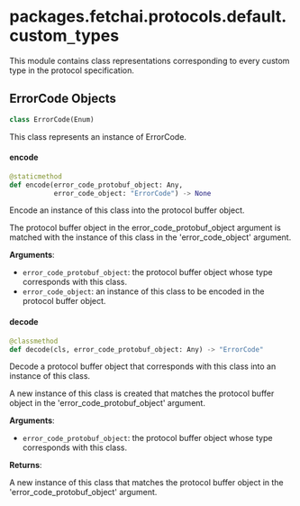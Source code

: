 <a id="packages.fetchai.protocols.default.custom_types"></a>

# packages.fetchai.protocols.default.custom`_`types

This module contains class representations corresponding to every custom type in the protocol specification.

<a id="packages.fetchai.protocols.default.custom_types.ErrorCode"></a>

## ErrorCode Objects

```python
class ErrorCode(Enum)
```

This class represents an instance of ErrorCode.

<a id="packages.fetchai.protocols.default.custom_types.ErrorCode.encode"></a>

#### encode

```python
@staticmethod
def encode(error_code_protobuf_object: Any,
           error_code_object: "ErrorCode") -> None
```

Encode an instance of this class into the protocol buffer object.

The protocol buffer object in the error_code_protobuf_object argument is matched with the instance of this class in the 'error_code_object' argument.

**Arguments**:

- `error_code_protobuf_object`: the protocol buffer object whose type corresponds with this class.
- `error_code_object`: an instance of this class to be encoded in the protocol buffer object.

<a id="packages.fetchai.protocols.default.custom_types.ErrorCode.decode"></a>

#### decode

```python
@classmethod
def decode(cls, error_code_protobuf_object: Any) -> "ErrorCode"
```

Decode a protocol buffer object that corresponds with this class into an instance of this class.

A new instance of this class is created that matches the protocol buffer object in the 'error_code_protobuf_object' argument.

**Arguments**:

- `error_code_protobuf_object`: the protocol buffer object whose type corresponds with this class.

**Returns**:

A new instance of this class that matches the protocol buffer object in the 'error_code_protobuf_object' argument.

